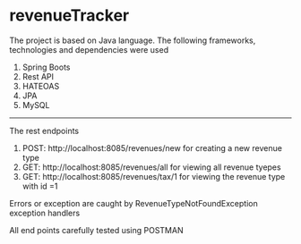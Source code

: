 # revenueTracker

The project is based on Java language.
The following frameworks, technologies and dependencies were used
1. Spring Boots
2. Rest API
3. HATEOAS
4. JPA
5. MySQL

------------------------------------------------------
The rest endpoints
1. POST: http://localhost:8085/revenues/new     for creating a new revenue type
2. GET: http://localhost:8085/revenues/all      for viewing all revenue tyepes
3. GET: http://localhost:8085/revenues/tax/1    for viewing the revenue type with id =1

Errors or exception are caught by RevenueTypeNotFoundException exception handlers

All end points carefully tested using POSTMAN

